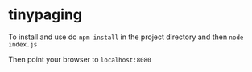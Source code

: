 tinypaging
==========

To install and use do `npm install` in the project directory and then `node index.js`

Then point your browser to `localhost:8080`
